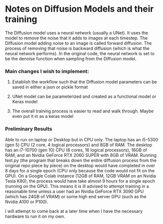 # Notes on Diffusion Models and their training


The Diffusion model uses a neural network (usually a UNet). It uses the model to remove the noise that it adds to images at each timestep. The Diffusion model adding noise to an image is called forward diffusion. The process of removing that noise is backward diffusion (which is what the neural network performs). In the original code, the neural network is set to be the denoise function when sampling from the Diffusion model. 


### Main changes I wish to implement:

1) Establish the workflow such that the Diffusion model parameters can be saved in either a json or pickle format

2) UNet model can be parameterized and created as a functional model or Keras model

3) The overall training process is easier to read and walk through. Maybe even put it in as a keras model


### Preliminary Results

Able to run on laptop or Desktop but in CPU only. The laptop has an i5-5300 (gen 5) CPU (2 core, 4 logical processors) and 8GB of RAM. The desktop has an i7-10700 (gen 10) CPU (8 cores, 16 logical processors), 16GB of RAM, and an Nvidia GeForce RTX 2060 SUPER with 8GB of VRAM. Running test.py (the program that breaks down the entire diffusion process from the original repo piece by piece) on the desktop would have completed in over 8 days for a single epoch (CPU only because the code would not fit on the GPU). On a Google Colab instance (12GB of RAM, 12GB VRAM on an Nvidia Tesla K80), the process would have take almost 9 hours for a single epoch (running on the GPU). This means it is ill advised to attempt training in a reasonable time unless a user had an Nvidia GeForce RTX 3090 GPU (which has 24GB of VRAM) or some high end server GPU (such as the Nvidia A100 or P100).

I will attempt to come back at a later time when I have the necessary hardware to run it on my own.
